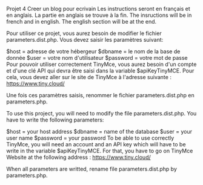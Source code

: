 Projet 4 Creer un blog pour ecrivain
Les instructions seront en français et en anglais. La partie en anglais se trouve à la fin. The insructions will be in french and in english. The english section will be at the end.

Pour utiliser ce projet, vous aurez besoin de modifier le fichier parameters.dist.php. Vous devez saisir les paramètres suivant:

$host = adresse de votre hébergeur
$dbname = le nom de la base de donnée
$user = votre nom d'utilisateur
$password = votre mot de passe
Pour pouvoir utiliser correctement TinyMce, vous aurez besoin d'un compte et d'une clé API qui devra être saisi dans la variable $apiKeyTinyMCE. Pour cela, vous devez aller sur le site de TinyMce à l'adresse suivante : https://www.tiny.cloud/

Une fois ces paramètres saisis, renommer le fichier parameters.dist.php en parameters.php.

To use this project, you will need to modify the file parameters.dist.php. You have to write the following parameters:

$host = your host address
$dbname = name of the database
$user = your user name
$password = your password
To be able to use correctly TinyMce, you will need an account and an API key which will have to be write in the variable $apiKeyTinyMCE. For that, you have to go on TinyMce Website at the following address : https://www.tiny.cloud/

When all parameters are writted, rename file parameters.dist.php by parameters.php.
